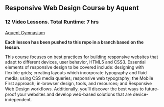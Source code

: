 ## Responsive Web Design Course by Aquent
### 12 Video Lessons. Total Runtime: 7 hrs
[Aquent Gymnasium](http://gymnasium.aquent.com/)


**Each lesson has been pushed to this repo in a branch based on the lesson.**


This course focuses on best practices for building responsive websites that adapt to different devices, user behavior, HTML5 and CSS3. Essential elements of responsive design to be covered include: designing with ﬂexible grids; creating layouts which incorporate typography and fluid media; using CSS media queries; responsive web typography; the Mobile First approach; in-browser design, tools, and resources; and Responsive Web Design workﬂows. Additionally, you’ll discover the best ways to future-proof your websites and develop web-based solutions that are device-independent.
